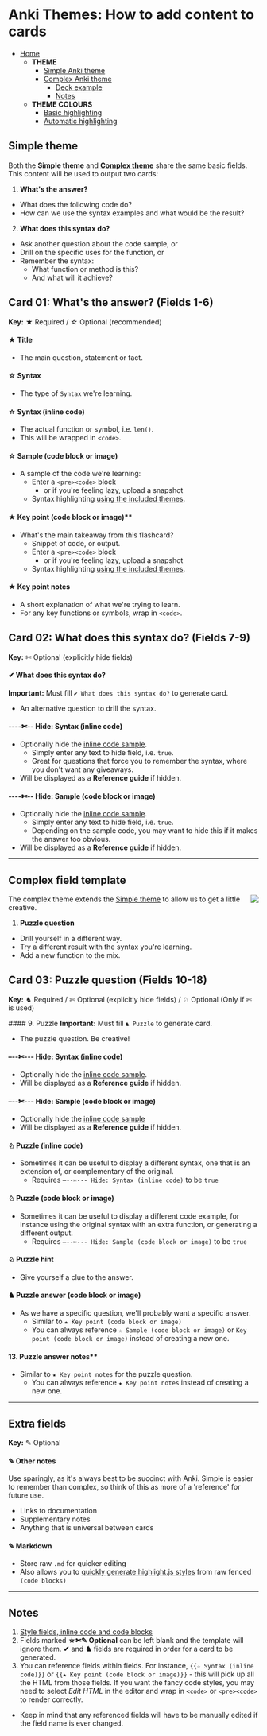 # Anki Themes: How to add content to cards

- [Home](../../README.md)
  - **THEME**
    - [Simple Anki theme](#basic-field-template)
    - [Complex Anki theme](#complex-field-template)
      - [Deck example](../../dist/deck/README.md)
      - [Notes](#notes)
  - **THEME COLOURS**
    - [Basic highlighting](./assets/css/README.md)
    - [Automatic highlighting](./assets/css/README.md#automatic-syntax-highlighting-with-highlightjs)



## Simple theme

Both the **Simple theme** and **[Complex theme](#complex-field-template)** share the same basic fields. This content will be used to output two cards:

1. **What's the answer?**
  - What does the following code do?
  - How can we use the syntax examples and what would be the result?
2. **What does this syntax do?**
  - Ask another question about the code sample, or
  - Drill on the specific uses for the function, or
  - Remember the syntax:
    - What function or method is this?
    - And what will it achieve?


## Card 01: What's the answer? (Fields 1-6)
**Key:** ★ Required / ☆ Optional (recommended)

#### ★ Title

- The main question, statement or fact.

#### ☆ Syntax

- The type of `Syntax` we're learning.

#### ☆ Syntax (inline code)

- The actual function or symbol, i.e. `len()`.
- This will be wrapped in `<code>`.

#### ☆ Sample (code block or image)

- A sample of the code we're learning:
  - Enter a `<pre><code>` block
    - or if you're feeling lazy, upload a snapshot
  - Syntax highlighting [using the included themes](./assets/css/README.md).

#### ★ Key point (code block or image)**

- What's the main takeaway from this flashcard?
  - Snippet of code, or output.
  - Enter a `<pre><code>` block
    - or if you're feeling lazy, upload a snapshot
  - Syntax highlighting [using the included themes](./assets/css/README.md).

#### ★ Key point notes

- A short explanation of what we're trying to learn.
- For any key functions or symbols, wrap in `<code>`.


## Card 02: What does this syntax do? (Fields 7-9)
**Key:** ✄ Optional (explicitly hide fields)

#### ✔ What does this syntax do?
**Important:** Must fill `✔ What does this syntax do?` to generate card.

- An alternative question to drill the syntax.

#### ----✄-- Hide: Syntax (inline code)

- Optionally hide the [inline code sample](#☆-syntax-inline-code).
  - Simply enter any text to hide field, i.e. `true`.
  - Great for questions that force you to remember the syntax, where you don't want any giveaways.
- Will be displayed as a **Reference guide** if hidden.

#### ----✄-- Hide: Sample (code block or image)

- Optionally hide the [inline code sample](#☆-syntax-code-block-or-image).
  - Simply enter any text to hide field, i.e. `true`.
  - Depending on the sample code, you may want to hide this if it makes the answer too obvious.
- Will be displayed as a **Reference guide** if hidden.



-----

## Complex field template

<img align="right" src="https://media.giphy.com/media/C47AAXrd7EIz6/giphy.gif">

The complex theme extends the [Simple theme](#basic-field-template) to allow us to get a little creative.

1. **Puzzle question**
  - Drill yourself in a different way.
  - Try a different result with the syntax you're learning.
  - Add a new function to the mix.

## Card 03: Puzzle question (Fields 10-18)
**Key:** ♞ Required / ✄ Optional (explicitly hide fields) / ♘ Optional (Only if ✄ is used)

#### 9. Puzzle
**Important:** Must fill `♞ Puzzle` to generate card.

- The puzzle question. Be creative!

#### –--✄--- Hide: Syntax (inline code)

- Optionally hide the [inline code sample](#☆-syntax-inline-code).
- Will be displayed as a **Reference guide** if hidden.

#### –--✄--- Hide: Sample (code block or image)

- Optionally hide the [inline code sample](#☆-syntax-code-block-or-image)
- Will be displayed as a **Reference guide** if hidden.

#### ♘ Puzzle (inline code)

- Sometimes it can be useful to display a different syntax, one that is an extension of, or complementary of the original.
  - Requires `–--✄--- Hide: Syntax (inline code)` to be `true`

#### ♘ Puzzle (code block or image)

- Sometimes it can be useful to display a different code example, for instance using the original syntax with an extra function, or generating a different output.
  - Requires `–--✄--- Hide: Sample (code block or image)` to be `true`

#### ♘ Puzzle hint

- Give yourself a clue to the answer.

#### ♞ Puzzle answer (code block or image)

- As we have a specific question, we'll probably want a specific answer.
  - Similar to `★ Key point (code block or image)`
  - You can always reference `☆ Sample (code block or image)` or `Key point (code block or image)` instead of creating a new one.

#### 13. Puzzle answer notes**

- Similar to `★ Key point notes` for the puzzle question.
  - You can always reference `★ Key point notes` instead of creating a new one.

-----

## Extra fields
**Key:** ✎ Optional

#### ✎ Other notes

Use sparingly, as it's always best to be succinct with Anki. Simple is easier to remember than complex, so think of this as more of a 'reference' for future use.

- Links to documentation
- Supplementary notes
- Anything that is universal between cards

#### ✎ Markdown

- Store raw `.md` for quicker editing
- Also allows you to [quickly generate highlight.js styles](./assets/css/README.md) from raw fenced `(code blocks)`



-----

## Notes

1. [Style fields, inline code and code blocks](./assets/css/README.md)
2. Fields marked **☆✄✎ Optional** can be left blank and the template will ignore them. **✔** and **♞** fields are required in order for a card to be generated.
3. You can reference fields within fields. For instance, `{{☆ Syntax (inline code)}}` or `{{★ Key point (code block or image)}}` - this will pick up all the HTML from those fields. If you want the fancy code styles, you may need to select *Edit HTML* in the editor and wrap in `<code>` or `<pre><code>` to render correctly.
  - Keep in mind that any referenced fields will have to be manually edited if the field name is ever changed.
